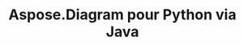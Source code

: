 ﻿---
title: Aspose.Diagram pour Python via Java
type: docs
weight: 60
url: /fr/java/aspose-diagram-for-python-via-java-features/
---
